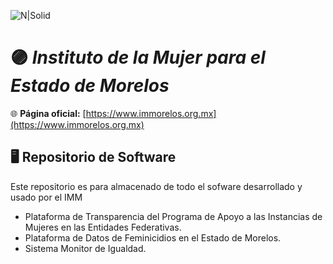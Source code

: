 ![N|Solid](https://static.wixstatic.com/media/17465c_36374c2718f94b7aa54b311889a71859~mv2.png/v1/fill/w_979,h_144,al_c,q_85,usm_0.66_1.00_0.01,enc_auto/head%20pagina%20web_Mesa%20de%20trabajo%201_edited.png)

# 🟣 ***Instituto de la Mujer para el Estado de Morelos***
🌐 **Página oficial:** [https://www.immorelos.org.mx](https://www.immorelos.org.mx)

## 🖥️ Repositorio de Software

Este repositorio es para almacenado de todo el sofware desarrollado y usado por el IMM

- Plataforma de Transparencia del Programa de Apoyo a las Instancias de Mujeres en las Entidades Federativas.
- Plataforma de Datos de Feminicidios
en el Estado de Morelos.
- Sistema Monitor de Igualdad.

